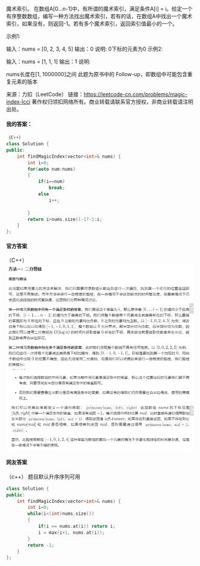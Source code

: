 魔术索引。 在数组A[0...n-1]中，有所谓的魔术索引，满足条件A[i] = i。给定一个有序整数数组，编写一种方法找出魔术索引，若有的话，在数组A中找出一个魔术索引，如果没有，则返回-1。若有多个魔术索引，返回索引值最小的一个。

示例1:

 输入：nums = [0, 2, 3, 4, 5]
 输出：0
 说明: 0下标的元素为0
示例2:

 输入：nums = [1, 1, 1]
 输出：1
说明:

nums长度在[1, 1000000]之间
此题为原书中的 Follow-up，即数组中可能包含重复元素的版本

来源：力扣（LeetCode）
链接：https://leetcode-cn.com/problems/magic-index-lcci
著作权归领扣网络所有。商业转载请联系官方授权，非商业转载请注明出处。

#### 我的答案：
```C++
（C++）
class Solution {
public:
    int findMagicIndex(vector<int>& nums) {
        int i=0;
        for(auto num:nums)
        {
            if(i==num)
                break;
            else
                i++;
            
        }
        return i>nums.size()-1?-1:i;
    }
};
```
#### 官方答案
（C++）
![](https://github.com/kaishuideweidao/LeetCode/blob/master/%E9%9D%A2%E8%AF%95%E9%A2%98%2008.03.%20%E9%AD%94%E6%9C%AF%E7%B4%A2%E5%BC%95%E7%AD%94%E6%A1%88-1.png)  
![](https://github.com/kaishuideweidao/LeetCode/blob/master/%E9%9D%A2%E8%AF%95%E9%A2%98%2008.03.%20%E9%AD%94%E6%9C%AF%E7%B4%A2%E5%BC%95%E7%AD%94%E6%A1%88-2.png)  
#### 网友答案
（c++）
题目默认升序序列可用
```c++
class Solution {
public:
    int findMagicIndex(vector<int>& nums) {
        int i=0;
        while(i<(int)nums.size())
        {
            if(i == nums.at(i)) return i;
            i = max(i+1, nums.at(i));
        }
        return -1;
    }
};
```
